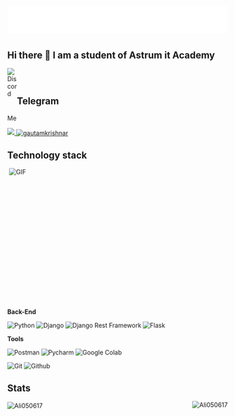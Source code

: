 <h1 align="center">
  <img src="name.svg" alt="kadyroof"/>
</h1>

## Hi there 👋 I am a student of Astrum it Academy


<a href="https://discord.com/channels/@muhammadali05721">
  <img align="left" alt="Discord" width="22px" src="https://www.svgrepo.com/show/353655/discord-icon.svg" />
</a>

<br>


<br>

## Telegram

Me</a></br>

<a href="https://t.me/kadyroof_200"><img width="12px" src="https://upload.wikimedia.org/wikipedia/commons/8/82/Telegram_logo.svg">
<a href="https://instagram.com/kadyroof_200" target="blank"><img align="center" src="https://raw.githubusercontent.com/rahuldkjain/github-profile-readme-generator/master/src/images/icons/Social/instagram.svg" alt="gautamkrishnar" height="30" width="40" /></a>


## Technology stack

<img align="right" alt="GIF" src="https://cdn.dribbble.com/users/1059583/screenshots/4171367/media/5c8264a20b247115b68e6c2f4c97d5e6.gif" width="500" height="320" />

**Back-End**

![Python](https://img.shields.io/badge/Python-FFD43B?style=for-the-badge&logo=python&logoColor=blue)
![Django](https://img.shields.io/badge/Django-092E20?style=for-the-badge&logo=django&logoColor=green)
![Django Rest Framework](https://img.shields.io/badge/django%20rest-ff1709?style=for-the-badge&logo=django&logoColor=white)
![Flask](https://img.shields.io/badge/Flask-000000?style=for-the-badge&logo=flask&logoColor=white)


**Tools**

![Postman](https://img.shields.io/badge/Postman-FF6C37?style=for-the-badge&logo=Postman&logoColor=white)
![Pycharm](https://img.shields.io/badge/PyCharm-000000.svg?&style=for-the-badge&logo=PyCharm&logoColor=white)
![Google Colab](https://img.shields.io/badge/Colab-F9AB00?style=for-the-badge&logo=googlecolab&color=525252)

![Git](https://img.shields.io/badge/-Git-black?style=for-the-badge&logo=git&logoColor=white)
![Github](https://img.shields.io/badge/GitHub-100000?style=for-the-badge&logo=github&logoColor=white)

## Stats

<div style="display: flex; justify-content: space-between;">
  <div>
    <img align="center" src="https://github-readme-stats.vercel.app/api?username=Ali050617&show_icons=true&theme=dracula&include_all_commits=true&count_private=true" alt="Ali050617"/>
  </div>
  <div>
    <img align="left" src="https://github-readme-stats.vercel.app/api/top-langs/?username=Ali050617&theme=blue-green" alt="Ali050617" />
  </div>
</div>

[//]: # (<p align="left"> <img src="https://komarev.com/ghpvc/?username=Ali050617&label=Profile%20views&color=0e75b6&style=flat" alt="Ali050617" /> </p>)


[//]: # (![C]&#40;https://img.shields.io/badge/C-00599C?style=for-the-badge&logo=c&logoColor=white&#41;)